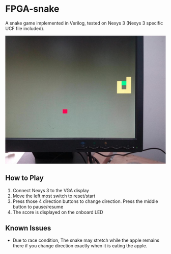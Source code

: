 # FPGA-snake

A snake game implemented in Verilog, tested on Nexys 3 (Nexys 3 specific UCF file included).

![demo](demo.jpg)

## How to Play

1. Connect Nexys 3 to the VGA display
2. Move the left most switch to reset/start
3. Press those 4 direction buttons to change direction. Press the middle button to pause/resume
4. The score is displayed on the onboard LED

## Known Issues

- Due to race condition, The snake may stretch while the apple remains there if you change direction exactly when it is eating the apple.